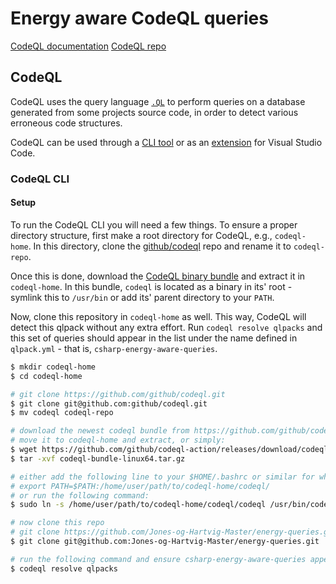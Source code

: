 # Energy aware CodeQL queries

[CodeQL documentation](https://codeql.github.com/docs/codeql-overview/about-codeql/)
[CodeQL repo](https://github.com/github/codeql)

## CodeQL

CodeQL uses the query language [`.QL`](https://codeql.github.com/docs/ql-language-reference/about-the-ql-language/) to perform queries on a database generated from some projects source code, in order to detect various erroneous code structures.

CodeQL can be used through a [CLI tool](https://codeql.github.com/docs/codeql-cli/) or as an [extension](https://codeql.github.com/docs/codeql-for-visual-studio-code/) for Visual Studio Code.

### CodeQL CLI

#### Setup

To run the CodeQL CLI you will need a few things. To ensure a proper directory structure, first make a root directory for CodeQL, e.g., `codeql-home`. In this directory, clone the [github/codeql](https://github.com/github/codeql) repo and rename it to `codeql-repo`.

Once this is done, download the [CodeQL binary bundle](https://github.com/github/codeql-action/releases) and extract it in `codeql-home`. In this bundle, `codeql` is located as a binary in its' root - symlink this to `/usr/bin` or add its' parent directory to your `PATH`.

Now, clone this repository in `codeql-home` as well. This way, CodeQL will detect this qlpack without any extra effort. Run `codeql resolve qlpacks` and this set of queries should appear in the list under the name defined in `qlpack.yml` - that is, `csharp-energy-aware-queries`.

```bash
$ mkdir codeql-home
$ cd codeql-home

# git clone https://github.com/github/codeql.git
$ git clone git@github.com:github/codeql.git
$ mv codeql codeql-repo

# download the newest codeql bundle from https://github.com/github/codeql-action/releases
# move it to codeql-home and extract, or simply:
$ wget https://github.com/github/codeql-action/releases/download/codeql-bundle-20220224/codeql-bundle-linux64.tar.gz
$ tar -xvf codeql-bundle-linux64.tar.gz

# either add the following line to your $HOME/.bashrc or similar for whatever shell you use:
# export PATH=$PATH:/home/user/path/to/codeql-home/codeql/
# or run the following command:
$ sudo ln -s /home/user/path/to/codeql-home/codeql/codeql /usr/bin/codeql

# now clone this repo
# git clone https://github.com/Jones-og-Hartvig-Master/energy-queries.git
$ git clone git@github.com:Jones-og-Hartvig-Master/energy-queries.git

# run the following command and ensure csharp-energy-aware-queries appears in the list
$ codeql resolve qlpacks

```